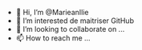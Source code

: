 - 👋 Hi, I’m @MarieanIlie
- 👀 I’m interested  de  maitriser  GitHub
- 💞️ I’m looking to collaborate on ...
- 📫 How to reach me ...

<!---
MarieanIlie/MarieanIlie is a ✨ special ✨ repository because its `README.md` (this file) appears on your GitHub profile.
You can click the Preview link to take a look at your changes.
--->
